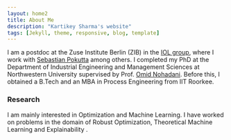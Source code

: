 ```yaml
---
layout: home2
title: About Me
description: "Kartikey Sharma's website"
tags: [Jekyll, theme, responsive, blog, template]
---
```


I am a postdoc at the Zuse Institute Berlin (ZIB) in the <a href="http://iol.zib.de/team/" target="_blank">IOL group</a>, where I work with <a href="http://www.pokutta.com/" target="_blank">Sebastian Pokutta</a> among others. I completed my PhD at the Department of Industrial Engineering and Management Sciences at Northwestern University supervised by Prof. <a href="http://users.iems.northwestern.edu/~nohadani/" target="_blank">Omid Nohadani</a>. Before this, I obtained a B.Tech and an MBA in Process Engineering from IIT Roorkee.

### Research

I am mainly interested in Optimization and Machine Learning. I have worked on problems in the domain of Robust Optimization, Theoretical Machine Learning and Explainability . 

